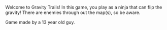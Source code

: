 Welcome to Gravity Trails!
In this game, you play as a ninja that can flip the gravity!
There are enemies through out the map(s), so be aware.

Game made by a 13 year old guy.
